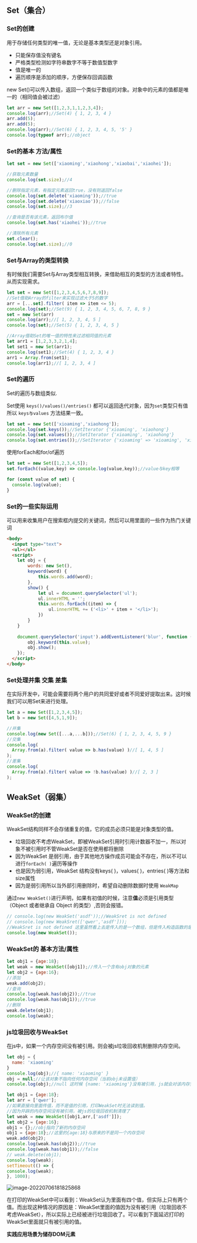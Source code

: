 ## Set（集合）

### Set的创建

用于存储任何类型的唯一值，无论是基本类型还是对象引用。

- 只能保存值没有键名
- 严格类型检测如字符串数字不等于数值型数字
- 值是唯一的
- 遍历顺序是添加的顺序，方便保存回调函数

new Set()可以传入数组，返回一个类似于数组的对象。对象中的元素的值都是唯一的（相同值会被过滤）

```js
let arr = new Set([1,2,3,1,1,2,3,4]);
console.log(arr);//Set(4) { 1, 2, 3, 4 }
arr.add(5);
arr.add(5);
console.log(arr);//Set(6) { 1, 2, 3, 4, 5, '5' }
console.log(typeof arr);//object
```



### Set的基本 方法/属性

```js
let set = new Set(['xiaoming','xiaohong','xiaobai','xiaohei']);

//获取元素数量
console.log(set.size);//4

//删除指定元素，有指定元素返回true，没有则返回false
console.log(set.delete('xiaoming'));//true
console.log(set.delete('xiaoxiao'));//false
console.log(set.size);//3

//查询是否有该元素，返回布尔值
console.log(set.has('xiaohei'));//true

//清除所有元素
set.clear();
console.log(set.size);//0
```



### Set与Array的类型转换

有时候我们需要Set与Array类型相互转换，来借助相互的类型的方法或者特性。从而实现需求。

```js
let set = new Set([1,2,3,4,5,6,7,8,9]);
//Set借助Array的filter来实现过滤大于5的数字
arr = [...set].filter( item => item <= 5);
console.log(set);//Set(9) { 1, 2, 3, 4, 5, 6, 7, 8, 9 }
set = new Set(arr)
console.log(arr);//[ 1, 2, 3, 4, 5 ]
console.log(set);//Set(5) { 1, 2, 3, 4, 5 }

//Array借助Set的唯一值的特性来过滤相同值的元素
let arr1 = [1,2,3,3,2,1,4];
let set1 = new Set(arr1);
console.log(set1);//Set(4) { 1, 2, 3, 4 }
arr1 = Array.from(set1);
console.log(arr1);//[ 1, 2, 3, 4 ]
```



### Set的遍历

Set的遍历与数组类似.

Set使用 `keys()/values()/entries()` 都可以返回迭代对象，因为`set`类型只有值所以 `keys与values` 方法结果一致。

```js
let set = new Set(['xioaming','xiaohong']);
console.log(set.keys());//SetIterator {'xioaming', 'xiaohong'}
console.log(set.values());//SetIterator {'xioaming', 'xiaohong'}
console.log(set.entries());//SetIterator {'xioaming' => 'xioaming', 'xiaohong' => 'xiaohong'}
```

使用forEach和for/of遍历

```js
let set = new Set([1,2,3,4,5]);
set.forEach((value,key) => console.log(value,key));//value与key相等

for (const value of set) {
  console.log(value);
}
```



### Set的一些实际运用

可以用来收集用户在搜索框内提交的关键词，然后可以用里面的一些作为热门关键词

```html
<body>
  <input type="text">
  <ul></ul>
  <script>
    let obj = {
        words: new Set(),
        keyword(word) {
            this.words.add(word);
        },
        show() {
            let ul = document.querySelector('ul');
            ul.innerHTML = '';
            this.words.forEach((item) => {
                ul.innerHTML += ('<li>' + item + '</li>');
            })
        }
    }
  
    document.querySelector('input').addEventListener('blur', function () {
        obj.keyword(this.value);
        obj.show();
    });
  </script>
</body>
```



### Set处理并集 交集 差集

在实际开发中，可能会需要将两个用户的共同爱好或者不同爱好提取出来。这时候我们可以用Set来进行处理。

```js
let a = new Set([1,2,3,4,5]);
let b = new Set([4,5,1,9]);

//并集
console.log(new Set([...a,...b]));//Set(6) { 1, 2, 3, 4, 5, 9 }
//交集
console.log(
  Array.from(a).filter( value => b.has(value) )//[ 1, 4, 5 ]
);
//差集
console.log(
  Array.from(a).filter( value => !b.has(value) )//[ 2, 3 ]
);
```



## WeakSet（弱集）

### WeakSet的创建

WeakSet结构同样不会存储重复的值，它的成员必须只能是对象类型的值。

- 垃圾回收不考虑WeakSet，即被WeakSet引用时引用计数器不加一，所以对象不被引用时不管WeakSet是否在使用都将删除
- 因为WeakSet 是弱引用，由于其他地方操作成员可能会不存在，所以不可以进行`forEach( )`遍历等操作
- 也是因为弱引用，WeakSet 结构没有keys( )，values( )，entries( )等方法和size属性
- 因为是弱引用所以当外部引用删除时，希望自动删除数据时使用 `WeakMap`

通过`new WeakSet()`进行声明，如果有初值的时候，注意**值**必须是引用类型（Object 或者继承自 Object 的类型）,否则会报错。

```js
// console.log(new WeakSet('asdf'));//WeakSret is not defined
// console.log(new WeakSret(['qwer','asdf']));
//WeakSret is not defined 这里虽然看上去是传入的是一个数组，但是传入构造函数的是两个字符串
console.log(new WeakSet());
```



### WeakSet的 基本方法/属性

```js
let obj1 = {age:18};
let weak = new WeakSet([obj1]);//传入一个含有obj对象的元素
let obj2 = {age:16};
//添加
weak.add(obj2);
//查询
console.log(weak.has(obj2));//true
console.log(weak.has(obj1));//true
//删除
weak.delete(obj1);
console.log(weak);
```



### js垃圾回收与WeakSet

在js中，如果一个内存空间没有被引用。则会被js垃圾回收机制删除内存空间。

```js
let obj = {
  name: 'xiaoming'
}
console.log(obj);//{ name: 'xiaoming' }
obj = null;//让该对象不指向任何内存空间（当前obj未设置值）
console.log(obj);//null 这时候 {name: 'xiaoming'}没有被引用，js就会对该内存空间进行垃圾回收
```



```js
let obj1 = {age:18};
let arr = ['qwer'];
//如果直接向里面传值，而不是值的引用，打印WeakSet时无法读到值。
//因为开辟的内存空间没有被引用，被js的垃圾回收机制清理了
let weak = new WeakSet([obj1,arr,['asdf']]);
let obj2 = {age:16};
obj1 = {};//obj指向了新的内存空间
obj1 = {age:18};//这里的{age:18}与原来的不是同一个内存空间
weak.add(obj2);
console.log(weak.has(obj2));//true
console.log(weak.has(obj1));//false
// weak.delete(obj1);
console.log(weak);
setTimeout(() => {
console.log(weak);
}, 1000);
```

![image-20220706181825868](C:\Users\Kevin\AppData\Roaming\Typora\typora-user-images\image-20220706181825868.png)

在打印的WeakSet中可以看到：WeakSet认为里面有四个值，但实际上只有两个值。而出现这种情况的原因是：WeakSet里面的值因为没有被引用（垃圾回收不考虑WeakSet），所以实际上已经被进行垃圾回收了。可以看到下面延迟打印的WeakSet里面就只有被引用的值。



**实践应用场景为储存DOM元素**
